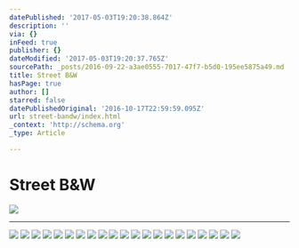 ```yaml
---
datePublished: '2017-05-03T19:20:38.864Z'
description: ''
via: {}
inFeed: true
publisher: {}
dateModified: '2017-05-03T19:20:37.765Z'
sourcePath: _posts/2016-09-22-a3ae0555-7017-47f7-b5d0-195ee5875a49.md
title: Street B&W
hasPage: true
author: []
starred: false
datePublishedOriginal: '2016-10-17T22:59:59.095Z'
url: street-bandw/index.html
_context: 'http://schema.org'
_type: Article

---
```

# Street B&W
![](https://the-grid-user-content.s3-us-west-2.amazonaws.com/b465ea73-3d00-4e96-b865-e14e03bf9031.jpg)

---

![](https://the-grid-user-content.s3-us-west-2.amazonaws.com/fd05e9d2-54f1-4e16-966f-f0a104a93654.jpg)
![](https://the-grid-user-content.s3-us-west-2.amazonaws.com/f7d3db50-a95d-4f00-892b-93bdba3915f0.jpg)
![](https://the-grid-user-content.s3-us-west-2.amazonaws.com/4af5a7bb-9726-41b3-bbc5-e540ca0a7e5f.jpg)
![](https://the-grid-user-content.s3-us-west-2.amazonaws.com/5965e319-02b7-473e-89f8-bb845252d841.jpg)
![](https://the-grid-user-content.s3-us-west-2.amazonaws.com/e2ed14bf-0fb8-479f-bf7d-fd2e6aafb7de.jpg)
![](https://s3-us-west-2.amazonaws.com/the-grid-img/p/3df98d4396b8e8c31711f7161fcf7c4c53c89917.jpg)
![](https://s3-us-west-2.amazonaws.com/the-grid-img/p/bca5b0cc133d69d5a9de18dc329733976f51718d.jpg)
![](https://the-grid-user-content.s3-us-west-2.amazonaws.com/ec27ed11-d38c-4aa6-919f-c63706a1f214.jpg)
![](https://s3-us-west-2.amazonaws.com/the-grid-img/p/8845a7f0d7f72504173a714e2c51e12e76a4b894.jpg)
![](https://the-grid-user-content.s3-us-west-2.amazonaws.com/bdce08eb-3166-4657-b0cb-a408a7aa3cca.jpg)
![](https://the-grid-user-content.s3-us-west-2.amazonaws.com/30fb8bde-b0a3-48a9-a8b4-0b61bf4c40d1.jpg)
![](https://the-grid-user-content.s3-us-west-2.amazonaws.com/d00e91dc-d18a-49f4-b83e-c13a1512e0f3.jpg)
![](https://the-grid-user-content.s3-us-west-2.amazonaws.com/cc9d8a33-229d-4838-9d69-5d170f8f0b60.jpg)
![](https://s3-us-west-2.amazonaws.com/the-grid-img/p/719701dc4c54214b7240bc292a091b266aec6125.jpg)
![](https://the-grid-user-content.s3-us-west-2.amazonaws.com/baf123cc-a398-4187-a263-3044616e1dff.jpg)
![](https://the-grid-user-content.s3-us-west-2.amazonaws.com/2ad2b091-4b99-4bab-bef9-48cbccfd209d.jpg)
![](https://the-grid-user-content.s3-us-west-2.amazonaws.com/bdd133cf-892f-48f5-a047-f57d4859c8e2.jpg)
![](https://the-grid-user-content.s3-us-west-2.amazonaws.com/692fce87-ac8c-4644-a24c-cdadbb0619f4.jpg)
![](https://the-grid-user-content.s3-us-west-2.amazonaws.com/c1d1d758-da85-411f-8fd2-7e663660f715.jpg)
![](https://the-grid-user-content.s3-us-west-2.amazonaws.com/0a2dde0d-d0a9-4509-9646-07590a7c0afb.jpg)
![](https://the-grid-user-content.s3-us-west-2.amazonaws.com/139853f0-2ca9-4ed2-8cf4-f8a6e6a62bac.jpg)